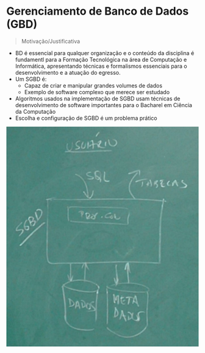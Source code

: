 # Gerenciamento de Banco de Dados (GBD)

> Motivação/Justificativa

- BD é essencial para qualquer organização e o conteúdo da disciplina é fundamentl para a Formação Tecnológica na área de Computação e Informática, apresentando técnicas e formalismos essenciais para o desenvolvimento e a atuação do egresso.
- Um SGBD é:
  - Capaz de criar e manipular grandes volumes de dados
  - Exemplo de software complexo que merece ser estudado
- Algoritmos usados na implementação de SGBD usam técnicas de desenvolvimento de software importantes para o Bacharel em Ciência da Computação
- Escolha e configuração de SGBD é um problema prático

![bdStructure](images/bdStructure.jpeg)
